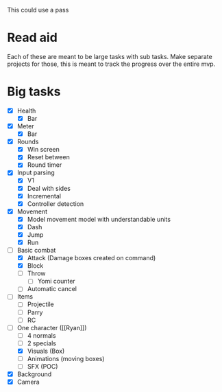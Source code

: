 This could use a pass

# Read aid
Each of these are meant to be large tasks with sub tasks. Make separate projects for those, this is meant to track the progress over the entire mvp.
# Big tasks
- [x] Health
	- [x] Bar
- [x] Meter
	- [x] Bar
- [x] Rounds
	- [x] Win screen
	- [x] Reset between
	- [x] Round timer
- [x] Input parsing
	- [x] V1
	- [x] Deal with sides
	- [x] Incremental
	- [x] Controller detection
- [x] Movement
	- [x] Model movement model with understandable units
	- [x] Dash
	- [x] Jump
	- [x] Run
- [ ] Basic combat
	- [x] Attack (Damage boxes created on command)
	- [x] Block
	- [ ] Throw
		- [ ] Yomi counter
	- [ ] Automatic cancel
- [ ] Items
	- [ ] Projectile
	- [ ] Parry
	- [ ] RC
- [ ] One character ([[Ryan]])
	- [ ] 4 normals
	- [ ] 2 specials
	- [x] Visuals (Box)
	- [ ] Animations (moving boxes)
	- [ ] SFX (POC)
- [x] Background
- [x] Camera
